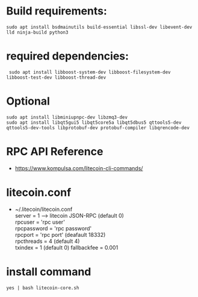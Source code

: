# Build requirements:

```
sudo apt install bsdmainutils build-essential libssl-dev libevent-dev lld ninja-build python3
```

# required dependencies:

```
 sudo apt install libboost-system-dev libboost-filesystem-dev libboost-test-dev libboost-thread-dev
```

# Optional

```
sudo apt install libminiupnpc-dev libzmq3-dev
sudo apt install libqt5gui5 libqt5core5a libqt5dbus5 qttools5-dev qttools5-dev-tools libprotobuf-dev protobuf-compiler libqrencode-dev

```

# RPC API Reference

- https://www.kompulsa.com/litecoin-cli-commands/

# litecoin.conf

- ~/.litecoin/litecoin.conf  
  server = 1 --> litecoin JSON-RPC (default 0)  
  rpcuser = 'rpc user'  
  rpcpassword = 'rpc password'  
  rpcport = 'rpc port' (deafault 18332)  
  rpcthreads = 4 (default 4)  
  txindex = 1 (default 0)
  fallbackfee = 0.001

 # install command

 ```
 yes | bash litecoin-core.sh
 ```